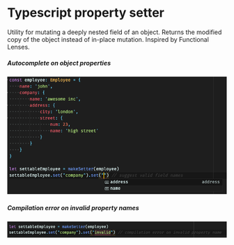 # Typescript property setter
Utility for mutating a deeply nested field of an object. Returns the modified
copy of the object instead of in-place mutation. Inspired by Functional Lenses.

##### Autocomplete on object properties
![](example/suggestion.png)

##### Compilation error on invalid property names
![](example/invalid.png)